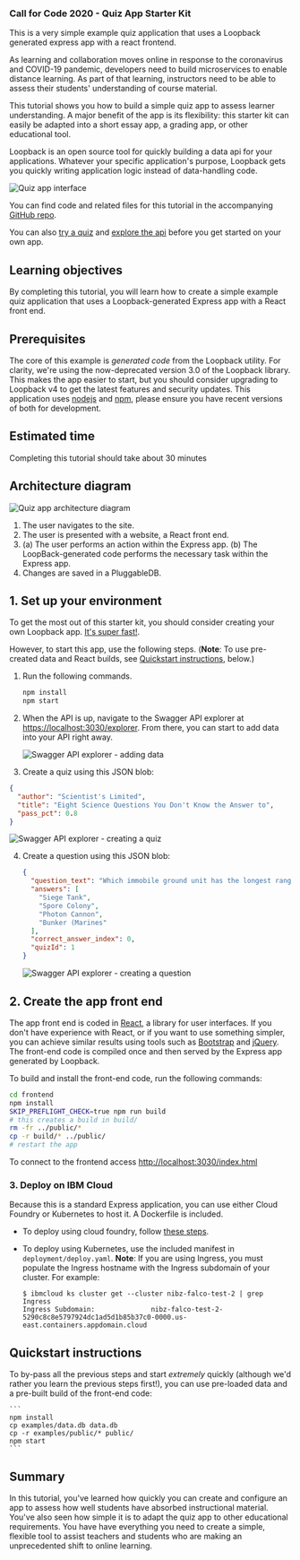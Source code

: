 ### Call for Code 2020 - Quiz App Starter Kit

This is a very simple example quiz application that uses a Loopback generated express app with a react frontend.

As learning and collaboration moves online in response to the coronavirus and COVID-19 pandemic, developers need to build microservices to enable distance learning. As part of that learning, instructors need to be able to assess their students' understanding of course material.

This tutorial shows you how to build a simple quiz app to assess learner understanding. A major benefit of the app is its flexibility: this starter kit can easily be adapted into a short essay app, a grading app, or other educational tool.

Loopback is an open source tool for quickly building a data api for your applications. Whatever your specific application's purpose, Loopback gets you quickly writing application logic instead of data-handling code.

![Quiz app interface](images/quiz-app.png)

You can find code and related files for this tutorial in the accompanying <a href="https://github.com/Call-for-Code/cfc-covid-19-quiz-app" target="\_blank">GitHub repo</a>.

You can also [try a quiz](http://nibz-falco-test-2-5290c8c8e5797924dc1ad5d1b85b37c0-0000.us-east.containers.appdomain.cloud/index.html) and [explore the api](http://nibz-falco-test-2-5290c8c8e5797924dc1ad5d1b85b37c0-0000.us-east.containers.appdomain.cloud/explorer/) before you get started on your own app.


## Learning objectives

By completing this tutorial, you will learn how to create a simple example quiz application that uses a Loopback-generated Express app with a React front end.

## Prerequisites

The core of this example is *generated code* from the Loopback utility. For clarity, we're using the now-deprecated version 3.0 of the Loopback library. This makes the app easier to start, but you should consider upgrading to Loopback v4 to get the latest features and security updates. This application uses [nodejs](https://nodejs.org/en/) and [npm](https://www.npmjs.com/get-npm), please ensure you have recent versions of both for development.

## Estimated time

Completing this tutorial should take about 30 minutes

## Architecture diagram

![Quiz app architecture diagram](images/cfc-covid19-remote-education-diagram-1.png)

1. The user navigates to the site.
2. The user is presented with a website, a React front end.
3. (a) The user performs an action within the Express app. (b) The LoopBack-generated code performs the necessary task within the Express app.
4. Changes are saved in a PluggableDB.


## 1. Set up your environment

To get the most out of this starter kit, you should consider creating your own Loopback app. [It's super fast!](https://www.youtube.com/watch?v=iOMD27DjuO4). 

However, to start this app, use the following steps. (**Note**: To use pre-created data and React builds, see [Quickstart instructions](#quickstart-instructions), below.)

1. Run the following commands.

   ```bash
   npm install
   npm start
   ```
   
2. When the API is up, navigate to the Swagger API explorer at <https://localhost:3030/explorer>. From there, you can start to add data into your API right away. 

    ![Swagger API explorer - adding data](images/quiz-app-2.png)

3. Create a quiz using this JSON blob:

  ```json
  {
    "author": "Scientist's Limited",
    "title": "Eight Science Questions You Don't Know the Answer to",
    "pass_pct": 0.8
  }
  ```

   ![Swagger API explorer - creating a quiz](images/quiz-app-4.png)

4. Create a question using this JSON blob:

   ```json
   {
     "question_text": "Which immobile ground unit has the longest range?",
     "answers": [
       "Siege Tank",
       "Spore Colony",
       "Photon Cannon",
       "Bunker (Marines"
     ],
     "correct_answer_index": 0,
     "quizId": 1
   }
   ```
   
    ![Swagger API explorer - creating a question](images/quiz-app-3.png)

## 2. Create the app front end

The app front end is coded in [React](https://reactjs.org/), a library for user interfaces. If you don't have experience with React, or if you want to use something simpler, you can achieve similar results using tools such as [Bootstrap](https://getbootstrap.com/) and [jQuery](https://jquery.com/). The front-end code is compiled once and then served by the Express app generated by Loopback.

To build and install the front-end code, run the following commands:

```bash
cd frontend
npm install
SKIP_PREFLIGHT_CHECK=true npm run build
# this creates a build in build/
rm -fr ../public/*
cp -r build/* ../public/
# restart the app
```

To connect to the frontend access <http://localhost:3030/index.html>


### 3. Deploy on IBM Cloud

Because this is a standard Express application, you can use either Cloud Foundry or Kubernetes to host it.  A Dockerfile is included.

* To deploy using cloud foundry, follow [these steps](https://github.com/IBM/nodejs-express-app#ibm-cloud-developer-tools).

* To deploy using Kubernetes, use the included manifest in `deployment/deploy.yaml`. **Note**: If you are using Ingress, you must populate the Ingress hostname with the Ingress subdomain of your cluster. For example:


    ```
    $ ibmcloud ks cluster get --cluster nibz-falco-test-2 | grep Ingress
    Ingress Subdomain:              nibz-falco-test-2-5290c8c8e5797924dc1ad5d1b85b37c0-0000.us-east.containers.appdomain.cloud
    ```


## Quickstart instructions

To by-pass all the previous steps and start *extremely* quickly (although we'd rather you learn the previous steps first!), you can use pre-loaded data and a pre-built build of the front-end code:

    ```
    npm install
    cp examples/data.db data.db
    cp -r examples/public/* public/
    npm start
    ```

## Summary

In this tutorial, you've learned how quickly you can create and configure an app to assess how well students have absorbed instructional material. You've also seen how simple it is to adapt the quiz app to other educational requirements. You have have everything you need to create a simple, flexible tool to assist teachers and students who are making an unprecedented shift to online learning.


